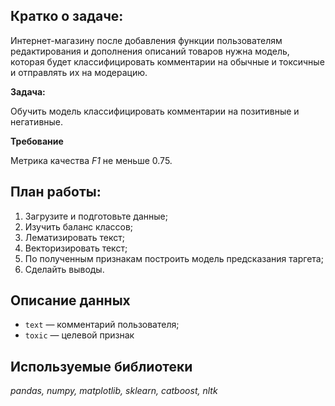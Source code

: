 ## Кратко о задаче:

Интернет-магазину после добавления функции пользователям редактирования и дополнения описаний товаров нужна модель, которая будет классифицировать комментарии на обычные и токсичные и отправлять их на модерацию. 

**Задача:**

Обучить модель классифицировать комментарии на позитивные и негативные.

**Требование** 

Метрика качества *F1* не меньше 0.75.
## План работы:

1. Загрузите и подготовьте данные;
2. Изучить баланс классов;
3. Лематизировать текст;
4. Векторизировать текст;
5. По полученным признакам построить модель предсказания таргета;
6. Сделайть выводы.
   
## Описание данных

- `text` — комментарий  пользователя;
- `toxic` — целевой признак
   
## Используемые библиотеки

*pandas, numpy, matplotlib, sklearn, catboost, nltk*
